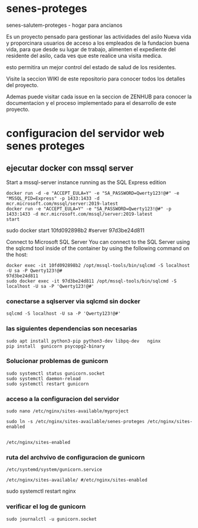 # senes-proteges
senes-salutem-proteges - hogar para ancianos

Es un proyecto pensado para gestionar las actividades del asilo Nueva vida y proporcinara usuarios de acceso a los empleados de la fundacion buena vida, para que desde su lugar de trabajo, alimenten el expediente del residente del asilo, cada ves que este realice una visita medica.

esto permitira un mejor control del estado de salud de los residentes.

Visite la seccion WIKI de este repositorio para conocer todos los detalles del proyecto.

Ademas puede visitar cada issue en la seccion de ZENHUB para conocer la documentacion  y el proceso implementado para el desarrollo de este proyecto.

# configuracion del servidor web senes proteges


## ejecutar docker con mssql server 

Start a mssql-server instance running as the SQL Express edition
```
docker run -d -e "ACCEPT_EULA=Y" -e "SA_PASSWORD=Qwerty123!@#" -e "MSSQL_PID=Express" -p 1433:1433 -d mcr.microsoft.com/mssql/server:2019-latest
docker run -e "ACCEPT_EULA=Y" -e "SA_PASSWORD=Qwerty123!@#" -p 1433:1433 -d mcr.microsoft.com/mssql/server:2019-latest
start 
```
sudo docker start 10fd092898b2 #server 97d3be24d811

Connect to Microsoft SQL Server You can connect to the SQL Server using the sqlcmd tool inside of the container by using the following command on the host:
```
docker exec -it 10fd092898b2 /opt/mssql-tools/bin/sqlcmd -S localhost -U sa -P Qwerty123!@#
97d3be24d811
sudo docker exec -it 97d3be24d811 /opt/mssql-tools/bin/sqlcmd -S localhost -U sa -P 'Qwerty123!@#'
```
### conectarse a sqlserver via sqlcmd sin docker
```
sqlcmd -S localhost -U sa -P 'Qwerty123!@#'

```

### las siguientes dependencias son necesarias
```
sudo apt install python3-pip python3-dev libpq-dev   nginx 
pip install  gunicorn psycopg2-binary
```

### Solucionar problemas de gunicorn

```
sudo systemctl status gunicorn.socket
sudo systemctl daemon-reload
sudo systemctl restart gunicorn
```


### acceso a la configuracion del servidor 
```
sudo nano /etc/nginx/sites-available/myproject

sudo ln -s /etc/nginx/sites-available/senes-proteges /etc/nginx/sites-enabled 


/etc/nginx/sites-enabled
 ```


###  ruta del archvivo de configuracion de gunicorn 
```
/etc/systemd/system/gunicorn.service

/etc/nginx/sites-available/ #/etc/nginx/sites-enabled
```


sudo systemctl restart nginx

### verificar el log de gunicorn
```
sudo journalctl -u gunicorn.socket

```